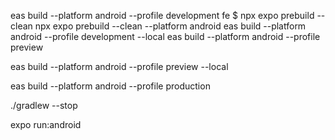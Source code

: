 eas build --platform android --profile development
fe $ npx expo prebuild --clean
npx expo prebuild --clean --platform android
eas build --platform android --profile development --local
eas build --platform android --profile preview

eas build --platform android --profile preview --local

eas build --platform android --profile production

./gradlew --stop

expo run:android
